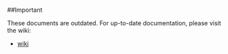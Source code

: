 ##Important

These documents are outdated. For up-to-date documentation, please visit the wiki:

  - [wiki](https://github.com/nick-paul/aya-lang/wiki)
